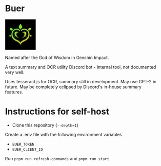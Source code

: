 # Buer
<img src="https://raw.githubusercontent.com/jtpotato/buer/main/icon/icon.jpg" width="100px">

Named after the God of Wisdom in Genshin Impact.

A text summary and OCR utility Discord bot - internal tool, not documented very well.

Uses tesseract.js for OCR, summary still in development. May use GPT-2 in future. May be completely eclipsed by Discord's in-house summary features.

# Instructions for self-host
- Clone this repository (`--depth=1`)

Create a .env file with the following environment variables
- `BUER_TOKEN`
- `BUER_CLIENT_ID`

Run `pnpm run refresh-commands` and `pnpm run start`
